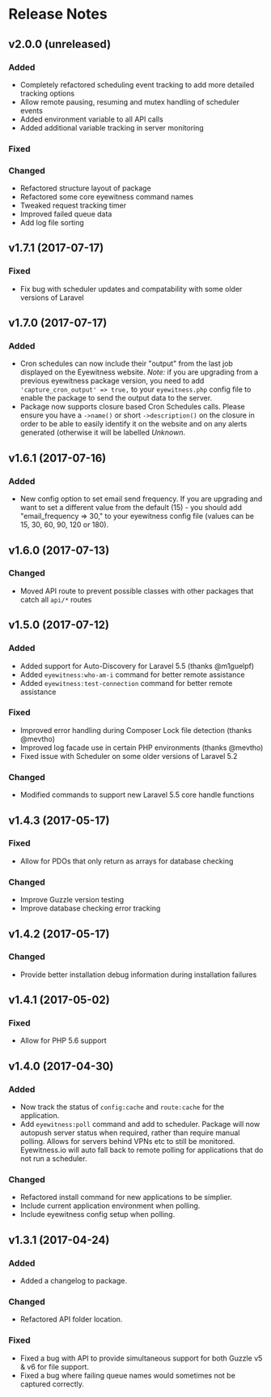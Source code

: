 # Release Notes

## v2.0.0 (unreleased)

### Added
- Completely refactored scheduling event tracking to add more detailed tracking options
- Allow remote pausing, resuming and mutex handling of scheduler events
- Added environment variable to all API calls
- Added additional variable tracking in server monitoring

### Fixed

### Changed
- Refactored structure layout of package
- Refactored some core eyewitness command names
- Tweaked request tracking timer
- Improved failed queue data
- Add log file sorting



## v1.7.1 (2017-07-17)

### Fixed
- Fix bug with scheduler updates and compatability with some older versions of Laravel


## v1.7.0 (2017-07-17)

### Added
- Cron schedules can now include their "output" from the last job displayed on the Eyewitness website. *Note:* if you are upgrading from a previous eyewitness package version, you need to add `'capture_cron_output' => true,` to your `eyewitness.php` config file to enable the package to send the output data to the server.
- Package now supports closure based Cron Schedules calls. Please ensure you have a `->name()` or short `->description()` on the closure in order to be able to easily identify it on the website and on any alerts generated (otherwise it will be labelled *Unknown*.


## v1.6.1 (2017-07-16)

### Added
- New config option to set email send frequency. If you are upgrading and want to set a different value from the default (15) - you should add "email_frequency => 30," to your eyewitness config file (values can be 15, 30, 60, 90, 120 or 180).


## v1.6.0 (2017-07-13)

### Changed
- Moved API route to prevent possible classes with other packages that catch all `api/*` routes


## v1.5.0 (2017-07-12)

### Added
- Added support for Auto-Discovery for Laravel 5.5 (thanks @m1guelpf)
- Added `eyewitness:who-am-i` command for better remote assistance
- Added `eyewitness:test-connection` command for better remote assistance

### Fixed
- Improved error handling during Composer Lock file detection (thanks @mevtho)
- Improved log facade use in certain PHP environments (thanks @mevtho)
- Fixed issue with Scheduler on some older versions of Laravel 5.2

### Changed
- Modified commands to support new Laravel 5.5 core handle functions



## v1.4.3 (2017-05-17)

### Fixed
- Allow for PDOs that only return as arrays for database checking

### Changed
- Improve Guzzle version testing
- Improve database checking error tracking


## v1.4.2 (2017-05-17)

### Changed
- Provide better installation debug information during installation failures


## v1.4.1 (2017-05-02)

### Fixed
- Allow for PHP 5.6 support


## v1.4.0 (2017-04-30)

### Added
- Now track the status of `config:cache` and `route:cache` for the application.
- Add `eyewitness:poll` command and add to scheduler. Package will now autopush server status when required, rather
  than require manual polling. Allows for servers behind VPNs etc to still be monitored. Eyewitness.io will
  auto fall back to remote polling for applications that do not run a scheduler.

### Changed
- Refactored install command for new applications to be simplier.
- Include current application environment when polling.
- Include eyewitness config setup when polling.


## v1.3.1 (2017-04-24)

### Added
- Added a changelog to package.

### Changed
- Refactored API folder location.

### Fixed
- Fixed a bug with API to provide simultaneous support for both Guzzle v5 & v6 for file support.
- Fixed a bug where failing queue names would sometimes not be captured correctly.
